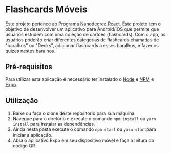 # Flashcards Móveis

Este projeto pertence ao [Programa Nanodegree React](https://br.udacity.com/). Este projeto tem o objetivo de desenvolver um aplicativo para Android/IOS que permite que usuários estudem com uma coleção de cartões (flashcards). Com o app, os usuários poderão criar diferentes categorias de flashcards chamadas de "baralhos" ou "Decks", adicionar flashcards a esses baralhos, e fazer os quizes nestes baralhos.

## Pré-requisitos

Para utilizar esta aplicação é necessário ter instalado o [Node](https://nodejs.org/en/) e [NPM](https://www.npmjs.com/) e [Expo](https://expo.io/).

## Utilização

1. Baixe ou faça o clone deste repositório para sua máquina.
2. Navegue para o diretório e execute o comando `npm install` ou `yarn install` para instalar as dependências.
3. Ainda nesta pasta execute o comando `npm start` ou `yarn start`para iniciar a aplicação.
5. Abra o aplicativo Expo em seu dispositivo móvel e faça a leitura do código QR.